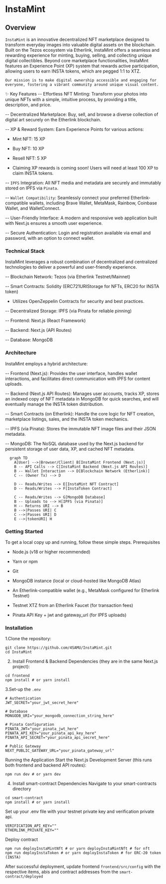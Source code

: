 # InstaMint

## Overview

`InstaMint` is an innovative decentralized NFT marketplace designed to transform everyday images into valuable digital assets on the blockchain. Built on the Tezos ecosystem via Etherlink, InstaMint offers a seamless and rewarding experience for minting, buying, selling, and collecting unique digital collectibles. Beyond core marketplace functionalities, InstaMint features an Experience Point (XP) system that rewards active participation, allowing users to earn INSTA tokens, which are pegged 1:1 to XTZ.

`Our mission is to make digital ownership accessible and engaging for everyone, fostering a vibrant community around unique visual content.`

✨ Key Features
-- Effortless NFT Minting: Transform your photos into unique NFTs with a simple, intuitive process, by providing a title, description, and price.

-- Decentralized Marketplace: Buy, sell, and browse a diverse collection of digital art securely on the Etherlink blockchain.

-- XP & Reward System: Earn Experience Points for various actions:

- Mint NFT: 15 XP

- Buy NFT: 10 XP

- Resell NFT: 5 XP

- Claiming XP rewards is coming soon! Users will need at least 100 XP to claim INSTA tokens.

-- `IPFS` Integration: All NFT media and metadata are securely and immutably stored on IPFS via `Pinata`.

-- `Wallet Compatibility`: Seamlessly connect your preferred Etherlink-compatible wallets, including Brave Wallet, MetaMask, Rainbow, Coinbase Wallet, and WalletConnect.

-- User-Friendly Interface: A modern and responsive web application built with Next.js ensures a smooth user experience.

-- Secure Authentication: Login and registration available via email and password, with an option to connect wallet.

### Technical Stack

InstaMint leverages a robust combination of decentralized and centralized technologies to deliver a powerful and user-friendly experience.

-- Blockchain Network: Tezos (via Etherlink Testnet/Mainnet)

-- Smart Contracts: Solidity (ERC721URIStorage for NFTs, ERC20 for INSTA token)

- Utilizes OpenZeppelin Contracts for security and best practices.

-- Decentralized Storage: IPFS (via Pinata for reliable pinning)

-- Frontend: Next.js (React Framework)

-- Backend: Next.js (API Routes)

-- Database: MongoDB

### Architecture

InstaMint employs a hybrid architecture:

-- Frontend (Next.js): Provides the user interface, handles wallet interactions, and facilitates direct communication with IPFS for content uploads.

-- Backend (Next.js API Routes): Manages user accounts, tracks XP, stores an indexed copy of NFT metadata in MongoDB for quick searches, and will eventually manage the INSTA token distribution.

-- Smart Contracts (on Etherlink): Handle the core logic for NFT creation, marketplace listings, sales, and the INSTA token mechanics.

-- IPFS (via Pinata): Stores the immutable NFT image files and their JSON metadata.

-- MongoDB: The NoSQL database used by the Next.js backend for persistent storage of user data, XP, and cached NFT metadata.

```shell
  graph TD
    A[User] -->|Browser/Client| B[InstaMint Frontend (Next.js)]
    B -- API Calls --> C[InstaMint Backend (Next.js API Routes)]
    B -- Wallet Interaction --> D[Blockchain Network (Etherlink)]
    C -- (Owner Tx) --> D

    D -- Reads/Writes --> E[InstaMint NFT Contract]
    D -- Reads/Writes --> F[InstaToken Contract]

    C -- Reads/Writes --> G[MongoDB Database]
    B -- Uploads to --> H[IPFS (via Pinata)]
    H -- Returns URI --> B
    B -->|Passes URI| C
    C -->|Passes URI| D
    E -->|tokenURI| H
```

### Getting Started

To get a local copy up and running, follow these simple steps.
Prerequisites

- Node.js (v18 or higher recommended)

- Yarn or npm

- Git

- MongoDB instance (local or cloud-hosted like MongoDB Atlas)

- An Etherlink-compatible wallet (e.g., MetaMask configured for Etherlink Testnet)

- Testnet XTZ from an Etherlink Faucet (for transaction fees)

- Pinata API Key + jwt and gateway_url (for IPFS uploads)

### Installation

1.Clone the repository:

```Shell
git clone https://github.com/4SAMU/InstaMint.git
cd InstaMint
```

2. Install Frontend & Backend Dependencies (they are in the same Next.js project):

```Shell
cd frontend
npm install # or yarn install
```

3.Set-up the `.env`

```shell
# Authentication
JWT_SECRET="your_jwt_secret_here"

# Database
MONGODB_URI="your_mongodb_connection_string_here"

# Pinata Configuration
PINATA_JWT="your_pinata_jwt_here"
PINATA_API_KEY="your_pinata_api_key_here"
PINATA_API_SECRET="your_pinata_api_secret_here"

# Public Gateway
NEXT_PUBLIC_GATEWAY_URL="your_pinata_gateway_url"

```

Running the Application
Start the Next.js Development Server (this runs both frontend and backend API routes):

```Shell
npm run dev # or yarn dev
```

4. Install smart-contract Dependencies
   Navigate to your smart-contracts directory

```Shell
cd smart-contract
npm install # or yarn install
```

Set up your .env file with your testnet private key and verification private api.

```Shell
VERIFICATION_API_KEY=""
ETHERLINK_PRIVATE_KEY=""
```

Deploy contract

```Shell
npm run deployInstaMintNft # or yarn deployInstaMintNft # for nft
npm run deployInstaToken # or yarn deployInstaToken # for ERC-20 token (INSTA)
```

After successful deployment, update frontend `frontend/src/config` with the respective items, abis and contract addresses from the `smart-contract/deployed`
